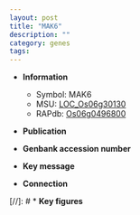 ```yaml
---
layout: post
title: "MAK6"
description: ""
category: genes
tags: 
---
```


* **Information**  
    + Symbol: MAK6  
    + MSU: [LOC_Os06g30130](http://rice.uga.edu/cgi-bin/ORF_infopage.cgi?orf=LOC_Os06g30130)  
    + RAPdb: [Os06g0496800](https://rapdb.dna.affrc.go.jp/locus/?name=Os06g0496800)  

* **Publication**  

* **Genbank accession number**  

* **Key message**  

* **Connection**  

[//]: # * **Key figures**  


